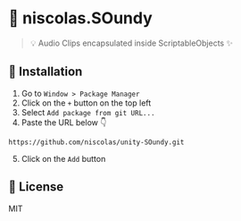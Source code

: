 # 🎵 niscolas.SOundy
> 💡 Audio Clips encapsulated inside ScriptableObjects ✨

## 🔩 Installation

1. Go to `Window > Package Manager`
2. Click on the `+` button on the top left
3. Select `Add package from git URL...`
4. Paste the URL below :point_down:

```
https://github.com/niscolas/unity-SOundy.git
```

5. Click on the `Add` button

## 📜 License

MIT
